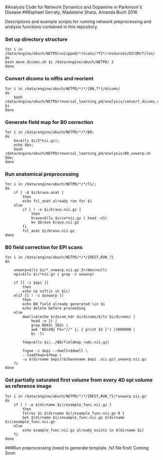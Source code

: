 #Analysis Code for Network Dynamics and Dopamine in Parkinson's Disease
##Raphael Gerraty, Madeleine Sharp, Amanda Buch 2016

Descriptions and example scripts for running network preprocessing and analysis functions contained in this repository. 


### Set up directory structure
```{.bash}
for i in /data/engine/abuch/NETPD/unzipped/*/scans/*T2*/resources/DICOM/files/
do
bash move_dicoms.sh $i /data/engine/abuch/NETPD/ 2
done
```

### Convert dicoms to niftis and reorient
```{.bash}
for i in /data/engine/abuch/NETPD/*/*/{B0,T*}/dicoms/
do
	bash /data/engine/abuch/NETPD/reversal_learning_pd/analysis/convert_dicoms.sh $i
done
```

### Generate field map for B0 correction
```{.bash}
for i in /data/engine/abuch/NETPD/*/*/B0;  
do 
	bo=$(ls $i/2*nii.gz); 
	echo $bo; 
	bash /data/engine/abuch/NETPD/reversal_learning_pd/analysis/B0_unwarp.sh $bo; 
done
```

### Run anatomical preprocessing
```{.bash}
for i in /data/engine/abuch/NETPD/*/*/T1/;
do 
	if [ -d $i/bravo.anat ]
		then
		echo fsl_anat already run for $i
	else
		if [ ! -e $i/bravo.nii.gz ]
			then
			bravo=$(ls $i/co*nii.gz | head -n1)
			mv $bravo bravo.nii.gz
		fi
		fsl_anat $i/bravo.nii.gz
done
```

### B0 field correction for EPI scans
```{.bash}
for i in /data/engine/abuch/NETPD/*/*/{REST,RUN_?}
do

	unwarp=$(ls $i/*_unwarp.nii.gz 2>/dev/null)
	epi=$(ls $i/*nii.gz | grep -v unwarp)

	if [[ -z $epi ]]
		then 
		echo no niftis in $i\!
	elif [[ ! -z $unwarp ]]
		then
		echo B0 field already generated \in $i
		echo delete before proceeding
	else
		dwell=$(echo $(dicom_hdr $i/dicoms/$(ls $i/dicoms/ | 
			head -n 1) | 
			grep 0043\ 102c | 
			awk 'BEGIN{ FS="//" }; { print $3 }') /1000000 | 
			bc -l) 

		fmap=$(ls $i/../B0/fieldmap_rads.nii.gz)

		fugue -i $epi --dwell=$dwell \
		--loadfmap=$fmap \
		-u $(dirname $epi)/$(basename $epi .nii.gz)_unwarp.nii.gz
	fi
done
```
### Get partially saturated first volume from every 4D epi volume as reference image
```{.bash}
for i in /data/engine/abuch/NETPD/*/*/{REST,RUN_?}/*unwarp.nii.gz
do
	if [ ! -e $(dirname $i)/example_func.nii.gz ]
		then
		fslroi $i $(dirname $i)/example_func.nii.gz 0 1
		bet $(dirname $i)/example_func.nii.gz $(dirname $i)/example_func.nii.gz 
	else
		echo example_func.nii.gz already exists in $(dirname $i)
	fi
done
```

###Run preprocessing (need to generate template .fsf file first)
Coming Soon
